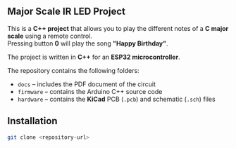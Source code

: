 ## Major Scale IR LED Project

This is a **C++ project** that allows you to play the different notes of a **C major scale** using a remote control.  
Pressing button **0** will play the song **"Happy Birthday"**.

The project is written in **C++** for an **ESP32 microcontroller**.

The repository contains the following folders:
- `docs` – includes the PDF document of the circuit
- `firmware` – contains the Arduino C++ source code
- `hardware` – contains the **KiCad** PCB (`.pcb`) and schematic (`.sch`) files

## Installation
```bash
git clone <repository-url>
